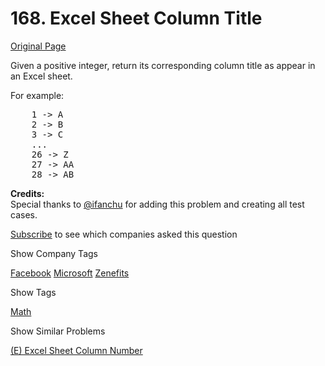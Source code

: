 # 168. Excel Sheet Column Title

[Original Page](https://leetcode.com/problems/excel-sheet-column-title/)

Given a positive integer, return its corresponding column title as appear in an Excel sheet.

For example:

<pre>    1 -> A
    2 -> B
    3 -> C
    ...
    26 -> Z
    27 -> AA
    28 -> AB </pre>

**Credits:**  
Special thanks to [@ifanchu](https://leetcode.com/discuss/user/ifanchu) for adding this problem and creating all test cases.

<div>

[Subscribe](/subscribe/) to see which companies asked this question

</div>

<div>

<div id="company_tags" class="btn btn-xs btn-warning">Show Company Tags</div>

<span class="hidebutton">[Facebook](/company/facebook/) [Microsoft](/company/microsoft/) [Zenefits](/company/zenefits/)</span></div>

<div>

<div id="tags" class="btn btn-xs btn-warning">Show Tags</div>

<span class="hidebutton">[Math](/tag/math/)</span></div>

<div>

<div id="similar" class="btn btn-xs btn-warning">Show Similar Problems</div>

<span class="hidebutton">[(E) Excel Sheet Column Number](/problems/excel-sheet-column-number/)</span></div>